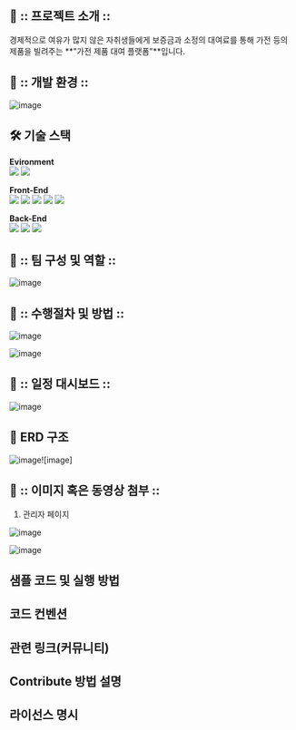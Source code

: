 

## 📌 :: 프로젝트 소개 ::
경제적으로 여유가 많지 않은 자취생들에게 보증금과 소정의 대여료를 통해 가전 등의 제품을 빌려주는 **"가전 제품 대여 플랫폼"**입니다.

## 📌 :: 개발 환경 ::

![image](https://github.com/devpigKing/rentalproject/assets/137087678/3d8f9936-357a-4d28-8572-63ce47e70aae)


## 🛠️ 기술 스택


**Evironment**
<br>
  <img src="https://img.shields.io/badge/github-181717?style=for-the-badge&logo=github&logoColor=white">
  <img src="https://img.shields.io/badge/git-F05032?style=for-the-badge&logo=git&logoColor=white">
 

**Front-End**
<br>
  <img src="https://img.shields.io/badge/html5-E34F26?style=for-the-badge&logo=html5&logoColor=white"> 
  <img src="https://img.shields.io/badge/css-1572B6?style=for-the-badge&logo=css3&logoColor=white"> 
  <img src="https://img.shields.io/badge/javascript-F7DF1E?style=for-the-badge&logo=javascript&logoColor=black"> 
  <img src="https://img.shields.io/badge/jquery-0769AD?style=for-the-badge&logo=jquery&logoColor=white">
  <img src="https://img.shields.io/badge/bootstrap-7952B3?style=for-the-badge&logo=bootstrap&logoColor=white">
  <br>

**Back-End**
<br>
  <img src="https://img.shields.io/badge/mysql-4479A1?style=for-the-badge&logo=mysql&logoColor=white"> 
  <img src="https://img.shields.io/badge/java-007396?style=for-the-badge&logo=java&logoColor=white"> 
  <img src="https://img.shields.io/badge/spring-6DB33F?style=for-the-badge&logo=spring&logoColor=white">
  <br>


## 📌 :: 팀 구성 및 역할 ::
![image](https://github.com/devpigKing/rentalproject/assets/137087678/dae35041-0240-4e64-bafb-e609057c72db)


## 📌 :: 수행절차 및 방법 ::
![image](https://github.com/devpigKing/rentalproject/assets/137087678/2954f1a1-30eb-47ac-8b8f-28056afbeda6)

![image](https://github.com/devpigKing/rentalproject/assets/137087678/c0d159c9-218d-4728-927e-c595f9c3b64f)


## 📌 :: 일정 대시보드 ::
![image](https://github.com/devpigKing/rentalproject/assets/137087678/1ded7f2a-c4f4-4cc1-b460-fbc943a67faa)
<br>

## 💾 ERD 구조
![image](https://github.com/devpigKing/rentalproject/assets/137087678/7d126e13-dbc5-4737-91dc-82713c6c5be4)![image]
<br>
  
## 📌 :: 이미지 혹은 동영상 첨부 ::

1. 관리자 페이지
   
![image](https://github.com/devpigKing/rentalproject/assets/137087678/d3c4f47c-453d-43d5-a735-01a985bdce23)

![image](https://github.com/devpigKing/rentalproject/assets/137087678/eee844d9-6083-436a-8762-2130768d0dd8)





## 샘플 코드 및 실행 방법


## 코드 컨벤션
## 관련 링크(커뮤니티)
## Contribute 방법 설명
## 라이선스 명시
